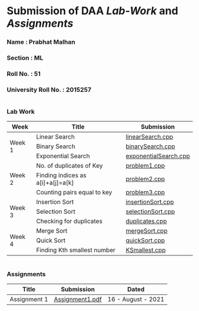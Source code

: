 # Submission of DAA _Lab-Work_ and _Assignments_
### Name : Prabhat Malhan
### Section : ML
### Roll No. : 51
### University Roll No. : 2015257
# 
### Lab Work
<table>
    <thead>
        <tr>
            <th>Week</th>
            <th>Title</th>
            <th>Submission</th>
        </tr>
    </thead>
    <tbody>
        <tr>
            <td rowspan=3>Week 1</td>
            <td>Linear Search</td>
            <td> <a href="./Lab Work/Week1/linearSearch.cpp">linearSearch.cpp</a> </td>
        </tr>
        <tr>
            <td>Binary Search</td>
            <td> <a href="./Lab Work/Week1/binarySearch.cpp">binarySearch.cpp</a> </td>
        </tr>
        <tr>
            <td>Exponential Search</td>
            <td> <a href="./Lab Work/Week1/exponentialSearch.cpp">exponentialSearch.cpp</a> </td>
        </tr>
        <tr>
            <td rowspan=3>Week 2</td>
            <td>No. of duplicates of Key</td>
            <td> <a href="./Lab Work/Week2/problem1.cpp">problem1.cpp</a> </td>
        </tr>
        <tr>
            <td>Finding indices as a[i]+a[j]=a[k]</td>
            <td> <a href="./Lab Work/Week2/problem2.cpp">problem2.cpp</a> </td>
        </tr>
        <tr>
            <td>Counting pairs equal to key</td>
            <td> <a href="./Lab Work/Week2/problem3.cpp">problem3.cpp</a> </td>
        </tr>
        <tr>
            <td rowspan=3>Week 3</td>
            <td>Insertion Sort</td>
            <td> <a href="./Lab Work/Week3/insertionSort.cpp">insertionSort.cpp</a> </td>
        </tr>
        <tr>
            <td>Selection Sort</td>
            <td> <a href="./Lab Work/Week3/selectionSort.cpp">selectionSort.cpp</a> </td>
        </tr>
        <tr>
            <td>Checking for duplicates</td>
            <td> <a href="./Lab Work/Week3/duplicates.cpp">duplicates.cpp</a> </td>
        </tr>
        <tr>
            <td rowspan=3>Week 4</td>
            <td>Merge Sort</td>
            <td> <a href="./Lab Work/Week4/mergeSort.cpp">mergeSort.cpp</a> </td>
        </tr>
        <tr>
            <td>Quick Sort</td>
            <td> <a href="./Lab Work/Week4/quickSort.cpp">quickSort.cpp</a> </td>
        </tr>
        <tr>
            <td>Finding Kth smallest number</td>
            <td> <a href="./Lab Work/Week4/KSmallest.cpp">KSmallest.cpp</a> </td>
        </tr>
    </tbody>
</table>

#
### Assignments
<table>
    <thead>
        <tr>
            <th>Title</th>
            <th>Submission</th>
            <th>Dated</th>
        </tr>
    </thead>
    <tbody>
        <tr>
            <td>Assignment 1</td>
            <td> <a href="./Assignments/Assignment 1.pdf">Assignment1.pdf</a> </td>
            <td>16 - August - 2021</td>
        </tr>
     </tbody>
</table>
